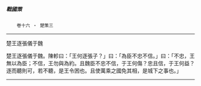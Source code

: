 

##### 戰國策
　　`卷十六 ‧ 楚策三`

* * *

楚王逐張儀于魏

楚王逐張儀于魏。陳軫曰：「王何逐張子？」曰：「為臣不忠不信。」曰：「不忠，王無以為臣；不信，王勿與為約。且魏臣不忠不信，于王何傷？忠且信，于王何益？逐而聽則可，若不聽，是王令困也。且使萬乘之國免其相，是城下之事也。」

* * *

